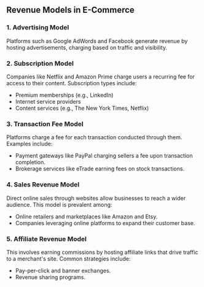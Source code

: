 ## Revenue Models in E-Commerce

### 1. Advertising Model
Platforms such as Google AdWords and Facebook generate revenue by hosting advertisements, charging based on traffic and visibility.

### 2. Subscription Model
Companies like Netflix and Amazon Prime charge users a recurring fee for access to their content. Subscription types include:
- Premium memberships (e.g., LinkedIn)
- Internet service providers
- Content services (e.g., The New York Times, Netflix)

### 3. Transaction Fee Model
Platforms charge a fee for each transaction conducted through them. Examples include:
- Payment gateways like PayPal charging sellers a fee upon transaction completion.
- Brokerage services like eTrade earning fees on stock transactions.

### 4. Sales Revenue Model
Direct online sales through websites allow businesses to reach a wider audience. This model is prevalent among:
- Online retailers and marketplaces like Amazon and Etsy.
- Companies leveraging online platforms to expand their customer base.

### 5. Affiliate Revenue Model
This involves earning commissions by hosting affiliate links that drive traffic to a merchant's site. Common strategies include:
- Pay-per-click and banner exchanges.
- Revenue sharing programs.

